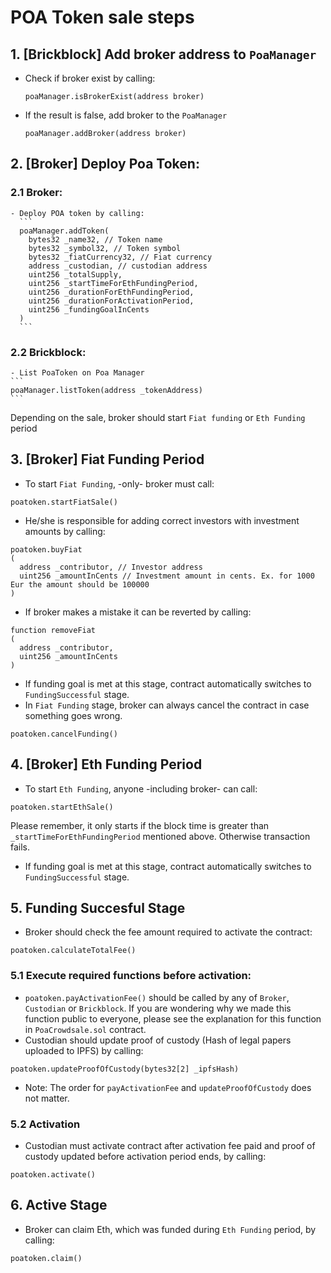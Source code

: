 # POA Token sale steps
## 1. [Brickblock] Add broker address to `PoaManager`
  - Check if broker exist by calling:
    ```
    poaManager.isBrokerExist(address broker)
    ```
  - If the result is false, add broker to the `PoaManager`
    ```
    poaManager.addBroker(address broker)
    ```

## 2. [Broker] Deploy Poa Token:
  ### 2.1 Broker:
    - Deploy POA token by calling:
      ```
      poaManager.addToken(
        bytes32 _name32, // Token name
        bytes32 _symbol32, // Token symbol
        bytes32 _fiatCurrency32, // Fiat currency
        address _custodian, // custodian address
        uint256 _totalSupply,
        uint256 _startTimeForEthFundingPeriod,
        uint256 _durationForEthFundingPeriod,
        uint256 _durationForActivationPeriod,
        uint256 _fundingGoalInCents
      )
      ```
  ### 2.2 Brickblock:
    - List PoaToken on Poa Manager
    ```
    poaManager.listToken(address _tokenAddress)
    ```


Depending on the sale, broker should start `Fiat funding` or `Eth Funding` period

## 3. [Broker] Fiat Funding Period
  - To start `Fiat Funding`, -only- broker must call:
  ```
  poatoken.startFiatSale()
  ```
  - He/she is responsible for adding correct investors with investment amounts by calling:
  ```
  poatoken.buyFiat
  (
    address _contributor, // Investor address
    uint256 _amountInCents // Investment amount in cents. Ex. for 1000 Eur the amount should be 100000
  )
  ```
  - If broker makes a mistake it can be reverted by calling:
  ```
  function removeFiat
  (
    address _contributor,
    uint256 _amountInCents
  )
  ```
  - If funding goal is met at this stage, contract automatically switches to `FundingSuccessful` stage.
  - In `Fiat Funding` stage, broker can always cancel the contract in case something goes wrong.
  ```
  poatoken.cancelFunding()
  ```

## 4. [Broker] Eth Funding Period
  - To start `Eth Funding`, anyone -including broker- can call:
  ```
  poatoken.startEthSale()
  ```
  Please remember, it only starts if the block time is greater than `_startTimeForEthFundingPeriod` mentioned above. Otherwise transaction fails.
  - If funding goal is met at this stage, contract automatically switches to `FundingSuccessful` stage.

## 5. Funding Succesful Stage
  - Broker should check the fee amount required to activate the contract:
  ```
  poatoken.calculateTotalFee()
  ```
  ### 5.1 Execute required functions before activation:
  -  `poatoken.payActivationFee()` should be called by any of `Broker`, `Custodian` or `Brickblock`. If you are wondering why we made this function public to everyone, please see the explanation for this function in `PoaCrowdsale.sol` contract.
  - Custodian should update proof of custody (Hash of legal papers uploaded to IPFS) by calling:

  ```
  poatoken.updateProofOfCustody(bytes32[2] _ipfsHash)
  ```
  - Note: The order for `payActivationFee` and `updateProofOfCustody` does not matter.
  ### 5.2 Activation
  - Custodian must activate contract after activation fee paid and proof of custody updated before activation period ends, by calling:

  ```
  poatoken.activate()
  ```
## 6. Active Stage
  - Broker can claim Eth, which was funded during `Eth Funding` period, by calling:
  ```
  poatoken.claim()
  ```